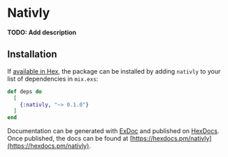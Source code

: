 # Nativly

**TODO: Add description**

## Installation

If [available in Hex](https://hex.pm/docs/publish), the package can be installed
by adding `nativly` to your list of dependencies in `mix.exs`:

```elixir
def deps do
  [
    {:nativly, "~> 0.1.0"}
  ]
end
```

Documentation can be generated with [ExDoc](https://github.com/elixir-lang/ex_doc)
and published on [HexDocs](https://hexdocs.pm). Once published, the docs can
be found at [https://hexdocs.pm/nativly](https://hexdocs.pm/nativly).

